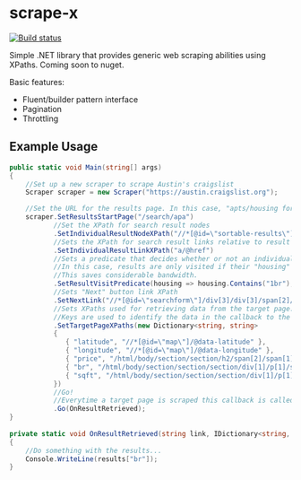 # scrape-x
[![Build status](https://ci.appveyor.com/api/projects/status/hm4fyghc1gtuxequ/branch/master?svg=true)](https://ci.appveyor.com/project/alexleen/scrape-x/branch/master)

Simple .NET library that provides generic web scraping abilities using XPaths. Coming soon to nuget.

Basic features:
- Fluent/builder pattern interface
- Pagination
- Throttling
## Example Usage
```cs
public static void Main(string[] args)
{
	//Set up a new scraper to scrape Austin's craigslist
    Scraper scraper = new Scraper("https://austin.craigslist.org");

	//Set the URL for the results page. In this case, "apts/housing for rent".
    scraper.SetResultsStartPage("/search/apa")
    	   //Set the XPath for search result nodes
           .SetIndividualResultNodeXPath("//*[@id=\"sortable-results\"]/ul/li")           
           //Sets the XPath for search result links relative to result node
           .SetIndividualResultLinkXPath("a/@href")
           //Sets a predicate that decides whether or not an individual result should be visited or not.
           //In this case, results are only visited if their "housing" span contains "1br".
           //This saves considerable bandwidth.
           .SetResultVisitPredicate(housing => housing.Contains("1br"), "p/span[2]/span[2]")
           //Sets "Next" button link XPath
           .SetNextLink("//*[@id=\"searchform\"]/div[3]/div[3]/span[2]/a[3]/@href")
           //Sets XPaths used for retrieving data from the target page.
           //Keys are used to identify the data in the callback to the Go method.
           .SetTargetPageXPaths(new Dictionary<string, string>
           {
              { "latitude", "//*[@id=\"map\"]/@data-latitude" },
              { "longitude", "//*[@id=\"map\"]/@data-longitude" },
              { "price", "/html/body/section/section/h2/span[2]/span[1]" },
              { "br", "/html/body/section/section/section/div[1]/p[1]/span[1]/b[1]" },
              { "sqft", "/html/body/section/section/section/div[1]/p[1]/span[2]/b" }
           })
           //Go!
           //Everytime a target page is scraped this callback is called.
           .Go(OnResultRetrieved);
}
       
private static void OnResultRetrieved(string link, IDictionary<string, string> results)
{
	//Do something with the results...
    Console.WriteLine(results["br"]);
}
```
